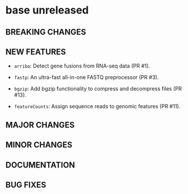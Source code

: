 # base unreleased

## BREAKING CHANGES

## NEW FEATURES

* `arriba`: Detect gene fusions from RNA-seq data (PR #1).

* `fastp`: An ultra-fast all-in-one FASTQ preprocessor (PR #3).

* `bgzip`: Add bgzip functionality to compress and decompress files (PR #13).

* `featureCounts`: Assign sequence reads to genomic features (PR #11). 

## MAJOR CHANGES

## MINOR CHANGES

## DOCUMENTATION

## BUG FIXES